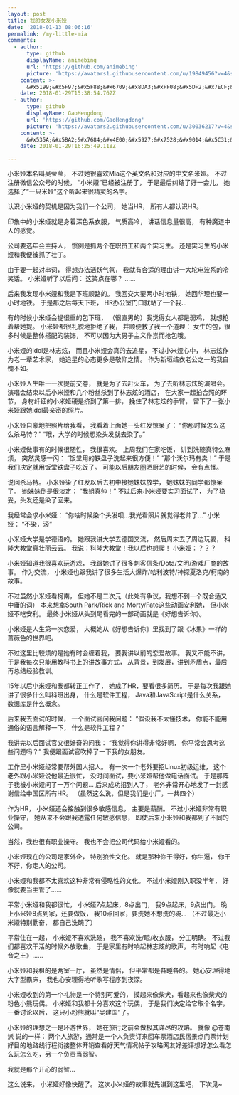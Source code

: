 ```yaml
---
layout: post
title: 我的女友小米娅
date: '2018-01-13 08:06:16'
permalink: /my-little-mia
comments:
  - author:
      type: github
      displayName: animebing
      url: 'https://github.com/animebing'
      picture: 'https://avatars1.githubusercontent.com/u/19849456?v=4&s=73'
    content: >-
      &#x5199;&#x5F97;&#x5F88;&#x6709;&#x8DA3;&#xFF08;&#x5DF2;&#x7ECF;&#x8BCD;&#x7A77;&#xFF09;&#xFF0C;&#x8D5E;&#x4E00;&#x4E2A;
    date: 2018-01-29T15:38:54.762Z
  - author:
      type: github
      displayName: GaoHengdong
      url: 'https://github.com/GaoHengdong'
      picture: 'https://avatars2.githubusercontent.com/u/30036217?v=4&s=73'
    content: >-
      &#x535A;&#x5BA2;&#x7684;&#x4E00;&#x5927;&#x7528;&#x9014;&#x5C31;&#x662F;&#x79C0;&#x6069;&#x7231;&#x3002;&#x3002;&#x3002;&#x3002;
    date: 2018-01-29T16:25:49.118Z

---
```


小米娅本名叫吴莹莹，
不过她很喜欢Mia这个英文名和对应的中文名米娅。
不过注册微信公众号的时候，
“小米娅”已经被注册了，
于是最后纠结了好一会儿，
她选择了“一只米娅”这个听起来很精灵的名字。

<!--MORE-->

认识小米娅的契机是因为我们一个公司，
她当HR，
所有人都认识HR。

印象中的小米娅就是身着深色系衣服，
气质高冷，
讲话信息量很高，
有种魔道中人的感觉。

公司要选年会主持人，
惯例是抓两个在职员工和两个实习生。
还是实习生的小米娅和我便被抓了壮丁。

由于要一起对串词，
得想办法活跃气氛，
我就有合适的理由讲一大坨电波系的冷笑话。
小米娅听了以后问：
这笑点在哪？
……

后来我发现小米娅和我是下班顺路的。
我回交大要两小时地铁，
她回华理也要一小时地铁。
于是那之后每天下班，
HR办公室门口就站了一个我...

有的时候小米娅会提很重的包下班，
（很直男的）我觉得女人都是弱鸡，
就想抢着帮她提。
小米娅都很礼貌地拒绝了我，
并顺便教了我一个道理：
女生的包，很多时候是整体搭配的装饰，
不可以因为大男子主义作祟而抢包哦。

小米娅的idol是林志炫，
而且小米娅会真的去追星，
不过小米娅心中，
林志炫作为老一辈艺术家，
她追星的心态更多是敬仰之情。
作为新垣结衣老公之一的我自愧不如。

小米娅人生唯一一次提前交卷，
就是为了去赶火车，
为了去听林志炫的演唱会。
演唱会结束以后小米娅和几个粉丝杀到了林志炫的酒店，
在大家一起拍合照的环节，
身材纤细的小米娅硬是挤到了第一排，
挽住了林志炫的手臂，
留下了一张小米娅跟她idol最亲密的照片。

小米娅自豪地把照片给我看，
我看着上面她一头红发惊呆了：
“你那时候怎么这么杀马特？”
“哦，大学的时候想染头发就去染了。”

小米娅做事有的时候很随性，
我很喜欢。
上周我们在家吃饭，
讲到洗碗真特么麻烦，
突然灵感一闪：
“饭堂用的铁盘子洗起来很方便！”
“那个沃尔玛有卖！”
于是我们决定就用饭堂铁盘子吃饭了。
可能以后朋友圈晒厨艺的时候，
会有点怪。

说回杀马特。
小米娅染了红发以后去初中接她妹妹放学，
她妹妹的同学都惊呆了。
她妹妹倒是很淡定：
“我姐真帅！”
不过后来小米娅要实习面试了，
为了稳妥，头发还是染了回来。

我经常会求小米娅：
“你啥时候染个头发呗…我光看照片就觉得老帅了…”
小米娅：
“不染，滚”

小米娅大学是学德语的。
她跟我讲大学去德国交流，
然后周末去了周边玩耍，
科隆大教堂真壮丽云云。
我说：科隆大教堂！我以后也想爬！
小米娅：？？？

小米娅知道我很喜欢玩游戏，
我跟她讲了很多刺客信条/Dota/文明/游戏厂商的故事。
作为交流，
小米娅也跟我讲了很多生活大爆炸/哈利波特/神探夏洛克/柯南的故事。

不过虽然小米娅看柯南，
但她不是二次元（此处有争议，我想不到一个既合适又中庸的词）
本来想拿South Park/Rick and Morty/Fate这些动画安利她，
但小米娅不吃安利。
最终小米娅从头到尾看完的一部动画就是《好想告诉你》。

小米娅是人生第一次恋爱，
大概她从《好想告诉你》里找到了跟《冰果》一样的蔷薇色的世界吧。

不过这里比较烦的是她有时会缠着我，
要我讲以前的恋爱故事。
我又不能不讲，
于是我每次只能用教科书上的讲故事方式，
从背景，到发展，讲到矛盾点，最后再总结经验教训。

15年以后小米娅和我都转正工作了，
她成了HR，要看很多简历。
于是每次我跟她讲了很多什么叫科班出身，
什么是软件工程，
Java和JavaScript是什么关系，
数据库是什么概念。

后来我去面试的时候，
一个面试官问我问题：
“假设我不太懂技术，
你能不能用通俗的语言解释一下，
什么是软件工程？”

我讲完以后面试官又很好奇的问我：
“我觉得你讲得非常好啊，
你平常会思考这些问题吗？”
我便跟面试官吹捧了一下我的女朋友。

工作里小米娅经常要帮外国人招人。
有一次一个老外要招Linux初级运维，
这个老外跟小米娅说他最近很忙，
没时间面试，要小米娅帮他做电话面试。
于是那阵子我被小米娅问了一万个问题…
后来成功招到人了，
老外非常开心地发了一封感谢信给中国区所有HR。
（虽然这么说，但是我们是小厂，一共四个）

作为HR，
小米娅还会接触到很多敏感信息，
主要是薪酬。
不过小米娅非常有职业操守，
她从来不会跟我透露任何敏感信息，
即使后来小米娅和我都到了不同的公司。

当然，我也很有职业操守。
我也不会把公司代码给小米娅看的。

小米娅现在的公司是家外企，
特别狼性文化。
就是那种你干得好，你牛逼，
你干不好，你走人的公司。

小米娅和我都不太喜欢这种非常有侵略性的文化。
不过小米娅刚入职没半年，
好像就要当主管了……

平常小米娅和我都很忙，
小米娅7点起床，8点出门，
我9点起床，9点出门。
晚上小米娅8点到家，还要做饭，
我10点回家，要洗她不想洗的碗…
（不过最近小米娅特别勤奋，
都自己洗碗了）

平常住在一起，
小米娅不喜欢洗碗，
我不喜欢洗/晾/收衣服，
分工明确。
不过我们都喜欢干活的时候外放歌曲，
于是家里有时响起林志炫的歌声，
有时响起《电音之王》……

小米娅和我租的是两室一厅，
虽然是情侣，
但平常都是各睡各的。
她心安理得地大字型霸床，
我也心安理得地听歌写程序到夜深。

小米娅收到的第一个礼物是一个特别可爱的，
摸起来像柴犬，看起来也像柴犬的粉色小熊玩偶。
小米娅和我都十分喜欢这个玩偶，
于是我们决定给它取个名字，
一番讨论以后，
这只小粉熊就叫“吴建国”了。

小米娅的理想之一是环游世界，
她在旅行之前会做极其详尽的攻略。
就像 @苍南派 说的一样：
两个人旅游，通常是一个人负责订来回车票酒店民宿景点门票计划好目的地路线行程衔接整体开销查看好天气情况帖子攻略网友好差评想好怎么看怎么玩怎么吃，另一个负责当弱智。

我就是那个开心的弱智…

这么说来，
小米娅好像快醒了。
这次小米娅的故事就先讲到这里吧，
下次见~

